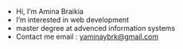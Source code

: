 - Hi, I’m Amina Braikia 
- I’m interested in web development
- master degree at advenced information systems
- Contact me
email : yaminaybrk@gmail.com

<!---
AminaBraikia/AminaBraikia is a ✨ special ✨ repository because its `README.md` (this file) appears on your GitHub profile.
You can click the Preview link to take a look at your changes.
--->
